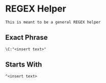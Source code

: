 # REGEX Helper

    This is meant to be a general REGEX helper
    
## Exact Phrase

    \C:"<insert text>"
    
## Starts With

    ^<insert text>